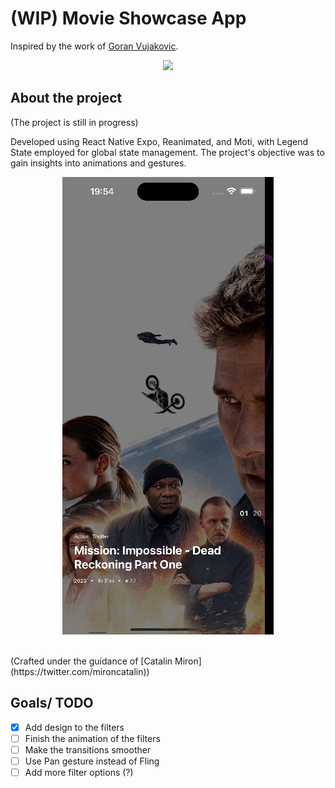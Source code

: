 # (WIP) Movie Showcase App

Inspired by the work of [Goran Vujakovic](https://dribbble.com/goranvujakovic).

<p align="center">
    <img src="./showcase.gif" />
</p>

## About the project

(The project is still in progress) </br>

Developed using React Native Expo, Reanimated, and Moti, with Legend State employed for global state management. The project's objective was to gain insights into animations and gestures.

<p align="center">
    <img src="./v0_0_1.gif" />
</p>
</br>
(Crafted under the guidance of [Catalin Miron](https://twitter.com/mironcatalin))

## Goals/ TODO

- [x] Add design to the filters
- [ ] Finish the animation of the filters
- [ ] Make the transitions smoother
- [ ] Use Pan gesture instead of Fling
- [ ] Add more filter options (?)
